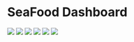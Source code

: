 # SeaFood Dashboard

<img src="https://i.ibb.co/sq5JNsQ/img1.jpg">
<img src="https://i.ibb.co/Wtmfxn7/img2.jpg">
<img src="https://i.ibb.co/s9p2mky/img3.jpg">
<img src="https://i.ibb.co/LQWfZGj/img4.jpg">
<img src="https://i.ibb.co/TbW6rs0/img5.jpg">
<img src="https://i.ibb.co/NsdfpSL/img6.jpg">
